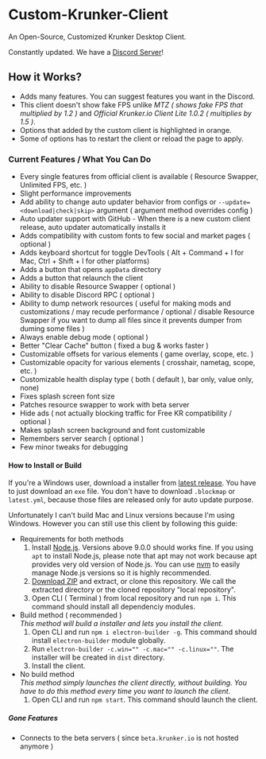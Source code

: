 # Custom-Krunker-Client
An Open-Source, Customized Krunker Desktop Client.

Constantly updated.
We have a [Discord Server](https://discord.gg/XmcW7ny)!

## How it Works?
- Adds many features. You can suggest features you want in the Discord.
- This client doesn't show fake FPS unlike _MTZ ( shows fake FPS that multiplied by 1.2 )_ and _Official Krunker.io Client Lite 1.0.2 ( multiplies by 1.5 )_.
- Options that added by the custom client is highlighted in orange.
- Some of options has to restart the client or reload the page to apply.

### Current Features / What You Can Do
- Every single features from official client is available ( Resource Swapper, Unlimited FPS, etc. )
- Slight performance improvements
- Add ability to change auto updater behavior from configs or `--update=<download|check|skip>` argument ( argument method overrides config )
- Auto updater support with GitHub - When there is a new custom client release, auto updater automatically installs it
- Adds compatibility with custom fonts to few social and market pages ( optional )
- Adds keyboard shortcut for toggle DevTools ( Alt + Command + I for Mac, Ctrl + Shift + I for other platforms)
- Adds a button that opens `appData` directory
- Adds a button that relaunch the client
- Ability to disable Resource Swapper ( optional )
- Ability to disable Discord RPC ( optional )
- Ability to dump network resources ( useful for making mods and customizations / may recude performance / optional / disable Resource Swapper if you want to dump all files since it prevents dumper from duming some files )
- Always enable debug mode ( optional )
- Better "Clear Cache" button ( fixed a bug & works faster )
- Customizable offsets for various elements ( game overlay, scope, etc. )
- Customizable opacity for various elements ( crosshair, nametag, scope, etc. )
- Customizable health display type ( both ( default ), bar only, value only, none)
- Fixes splash screen font size
- Patches resource swapper to work with beta server
- Hide ads ( not actually blocking traffic for Free KR compatibility / optional )
- Makes splash screen background and font customizable
- Remembers server search ( optional )
- Few minor tweaks for debugging

#### How to Install or Build
If you're a Windows user, download a installer from [latest release](https://github.com/Mixaz017/Custom-Krunker-Client/releases/latest). You have to just download an `exe` file. You don't have to download `.blockmap` or `latest.yml`, because those files are released only for auto update purpose.

Unfortunately I can't build Mac and Linux versions because I'm using Windows. However you can still use this client by following this guide:
- Requirements for both methods
	1. Install [Node.js](https://nodejs.org/en/download/). Versions above 9.0.0 should works fine. If you using `apt` to install Node.js, please note that apt may not work because apt provides very old version of Node.js. You can use [nvm](https://github.com/nvm-sh/nvm) to easily manage Node.js versions so it is highly recommended.
	2. [Download ZIP](https://github.com/Mixaz017/Custom-Krunker-Client/archive/master.zip) and extract, or clone this repository. We call the extracted directory or the cloned repository "local repository".
	3. Open CLI ( Terminal ) from local repository and run `npm i`. This command should install all dependenciy modules.
- Build method ( recommended )  
	_This method will build a installer and lets you install the client._
	1. Open CLI and run `npm i electron-builder -g`. This command should install `electron-builder` module globally.
	2. Run `electron-builder -c.win="" -c.mac="" -c.linux=""`. The installer will be created in `dist` directory.
	3. Install the client.
- No build method  
	_This method simply launches the client directly, without building. You have to do this method every time you want to launch the client._
	1. Open CLI and run `npm start`. This command should launch the client.
##### Gone Features
- Connects to the beta servers ( since `beta.krunker.io` is not hosted anymore )